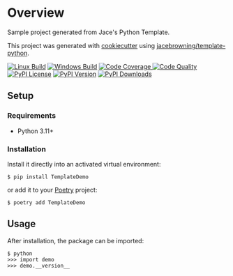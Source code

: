 # Overview

Sample project generated from Jace's Python Template.

This project was generated with [cookiecutter](https://github.com/audreyr/cookiecutter) using [jacebrowning/template-python](https://github.com/jacebrowning/template-python).

[![Linux Build](https://img.shields.io/github/actions/workflow/status/jacebrowning/template-python-demo/main.yml?branch=main&label=linux)](https://github.com/jacebrowning/template-python-demo/actions)
[![Windows Build](https://img.shields.io/appveyor/ci/jacebrowning/template-python-demo/main.svg?label=windows)](https://ci.appveyor.com/project/jacebrowning/template-python-demo)
[![Code Coverage](https://img.shields.io/codecov/c/github/jacebrowning/template-python-demo)
](https://codecov.io/gh/jacebrowning/template-python-demo)
[![Code Quality](https://img.shields.io/scrutinizer/g/jacebrowning/template-python-demo.svg?label=quality)](https://scrutinizer-ci.com/g/jacebrowning/template-python-demo/?branch=main)
[![PyPI License](https://img.shields.io/pypi/l/TemplateDemo.svg)](https://pypi.org/project/TemplateDemo)
[![PyPI Version](https://img.shields.io/pypi/v/TemplateDemo.svg?label=version)](https://pypi.org/project/TemplateDemo)
[![PyPI Downloads](https://img.shields.io/pypi/dm/TemplateDemo.svg?color=orange)](https://pypistats.org/packages/TemplateDemo)

## Setup

### Requirements

* Python 3.11+

### Installation

Install it directly into an activated virtual environment:

```text
$ pip install TemplateDemo
```

or add it to your [Poetry](https://poetry.eustace.io/) project:

```text
$ poetry add TemplateDemo
```

## Usage

After installation, the package can be imported:

```text
$ python
>>> import demo
>>> demo.__version__
```
